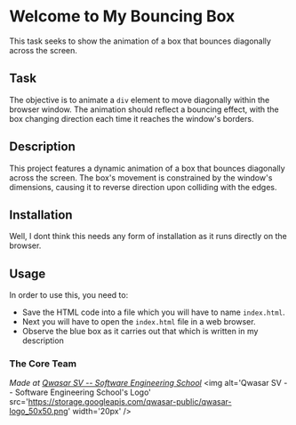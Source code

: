 # Welcome to My Bouncing Box
This task seeks to show the animation of a box that bounces diagonally across the screen.

## Task
The objective is to animate a `div` element to move diagonally within the browser window. The animation should reflect a bouncing effect, with the box changing direction each time it reaches the window's borders.
## Description
This project features a dynamic animation of a box that bounces diagonally across the screen. The box's movement is constrained by the window's dimensions, causing it to reverse direction upon colliding with the edges.
## Installation
Well, I dont think this needs any form of installation as it runs directly on the browser.
## Usage
In order to use this, you need to:
- Save the HTML code into a file which you will have to name `index.html`.
- Next you will have to open the `index.html` file in a web browser.
- Observe the blue box as it carries out that which is written in my description

### The Core Team


<span><i>Made at <a href='https://qwasar.io'>Qwasar SV -- Software Engineering School</a></i></span>
<span><img alt='Qwasar SV -- Software Engineering School's Logo' src='https://storage.googleapis.com/qwasar-public/qwasar-logo_50x50.png' width='20px' /></span>
